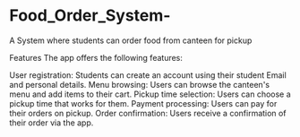 # Food_Order_System-
A System where students can order food from canteen for pickup


Features
The app offers the following features:

User registration: Students can create an account using their student Email and personal details.
Menu browsing: Users can browse the canteen's menu and add items to their cart.
Pickup time selection: Users can choose a pickup time that works for them.
Payment processing: Users can pay for their orders on pickup.
Order confirmation: Users receive a confirmation of their order via the app.
